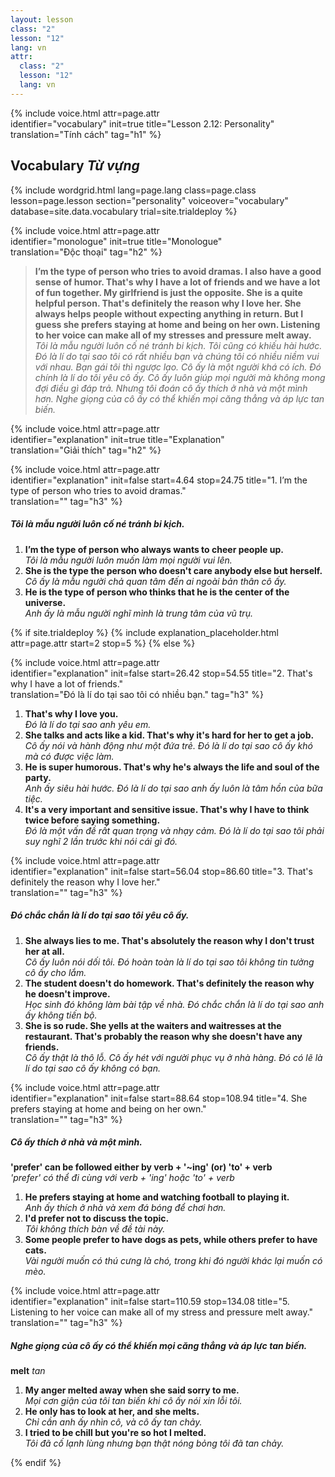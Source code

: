 ```yaml
---
layout: lesson
class: "2"
lesson: "12"	
lang: vn
attr:
  class: "2"
  lesson: "12"
  lang: vn
---
```


{%  include voice.html attr=page.attr  
	identifier="vocabulary"  init=true
	title="Lesson 2.12: Personality"        
	translation="Tính cách"
    tag="h1" %}

## Vocabulary   *Từ vựng*

{% include wordgrid.html lang=page.lang
    class=page.class 
    lesson=page.lesson 
    section="personality"
    voiceover="vocabulary"
    database=site.data.vocabulary 
    trial=site.trialdeploy %}

{%  include voice.html attr=page.attr  
	identifier="monologue"  init=true
	title="Monologue"        
	translation="Độc thoại"
    tag="h2" %}

> **I’m the type of person who tries to avoid dramas. I also have a good sense of humor. That's why I have a lot of friends and we have a lot of fun together. My girlfriend is just the opposite. She is a quite helpful person. That's definitely the reason why I love her. She always helps people without expecting anything in return. But I guess she prefers staying at home and being on her own. Listening to her voice can make all of my stresses and pressure melt away.**   
*Tôi là mẫu người luôn cố né tránh bi kịch. Tôi cũng có khiếu hài hước. Đó là lí do tại sao tôi có rất nhiều bạn và chúng tôi có nhiều niềm vui với nhau. Bạn gái tôi thì ngược lạo. Cô ấy là một người khá có ích. Đó chính là lí do tôi yêu cô ấy. Cô ấy luôn giúp mọi người mà không mong đợi điều gì đáp trả. Nhưng tôi đoán cô ấy thích ở nhà và một mình hơn. Nghe giọng của cô ấy có thể khiến mọi căng thẳng và áp lực tan biến.*     
 
{%  include voice.html attr=page.attr  
	identifier="explanation"  init=true
	title="Explanation"        
	translation="Giải thích"
    tag="h2" %} 

{%  include voice.html attr=page.attr  
	identifier="explanation"  init=false start=4.64 stop=24.75
	title="1. I’m the type of person who tries to avoid dramas."        
	translation=""
    tag="h3" %}
##### *Tôi là mẫu người luôn cố né tránh bi kịch.*
1. **I’m the type of person who always wants to cheer people up.**  
*Tôi là mẫu người luôn muốn làm mọi người vui lên.*    
2. **She is the type the person who doesn't care anybody else but herself.**  
*Cô ấy là mẫu người chả quan tâm đến ai ngoài bản thân cô ấy.*   
3. **He is the type of person who thinks that he is the center of the universe.**   
*Anh ấy là mẫu người nghĩ mình là trung tâm của vũ trụ.*    

{% if site.trialdeploy %}
	{% include explanation_placeholder.html  attr=page.attr     start=2 stop=5 %}
	{% else %}

{%  include voice.html attr=page.attr  
	identifier="explanation"  init=false start=26.42 stop=54.55
	title="2. That's why I have a lot of friends."        
	translation="Đó là lí do tại sao tôi có nhiều bạn."
    tag="h3" %}

1. **That's why I love you.**  
*Đó là lí do tại sao anh yêu em.*    
2. **She talks and acts like a kid. That's why it's hard for her to get a job.**  
*Cô ấy nói và hành động như một đứa trẻ. Đó là lí do tại sao cô ấy khó mà có được việc làm.*    
3. **He is super humorous. That's why he's always the life and soul of the party.**  
*Anh ấy siêu hài hước. Đó là lí do tại sao anh ấy luôn là tâm hồn của bữa tiệc.*    
4. **It's a very important and sensitive issue. That's why I have to think twice before saying something.**  
*Đó là một vấn đề rất quan trọng và nhạy cảm. Đó là lí do tại sao tôi phải suy nghĩ 2 lần trước khi nói cái gì đó.*    

{%  include voice.html attr=page.attr  
	identifier="explanation"  init=false start=56.04 stop=86.60
	title="3. That's definitely the reason why I love her."        
	translation=""
    tag="h3" %}
##### *Đó chắc chắn là lí do tại sao tôi yêu cô ấy.*
1. **She always lies to me. That's absolutely the reason why I don't trust her at all.**  
*Cô ấy luôn nói dối tôi. Đó hoàn toàn là lí do tại sao tôi không tin tưởng cô ấy cho lắm.*    
2. **The student doesn't do homework. That's definitely the reason why he doesn't improve.**  
*Học sinh đó không làm bài tập về nhà. Đó chắc chắn là lí do tại sao anh ấy không tiến bộ.*    
3. **She is so rude. She yells at the waiters and waitresses at the restaurant. That's probably the reason why she doesn't have any friends.**  
*Cô ấy thật là thô lỗ. Cô ấy hét với người phục vụ ở nhà hàng. Đó có lẽ là lí do tại sao cô ấy không có bạn.*   

{%  include voice.html attr=page.attr  
	identifier="explanation"  init=false start=88.64 stop=108.94
	title="4. She prefers staying at home and being on her own."        
	translation=""
    tag="h3" %}
##### *Cô ấy thích ở nhà và một mình.*
**'prefer' can be followed either by verb + '~ing' (or) 'to' + verb**     
*'prefer' có thể đi cùng với verb + 'ing' hoặc 'to' + verb*

1. **He prefers staying at home and watching football to playing it.**  
*Anh ấy thích ở nhà và xem đá bóng để chơi hơn.*    
2. **I'd prefer not to discuss the topic.**  
*Tôi không thích bàn về đề tài này.*   
3. **Some people prefer to have dogs as pets, while others prefer to have cats.**  
*Vài người muốn có thú cưng là chó, trong khi đó người khác lại muốn có mèo.*     

{%  include voice.html attr=page.attr  
	identifier="explanation"  init=false start=110.59 stop=134.08
	title="5. Listening to her voice can make all of my stress and pressure melt away."        
	translation=""
    tag="h3" %}
##### *Nghe giọng của cô ấy có thể khiến mọi căng thẳng và áp lực tan biến.*
**melt**     *tan*

1. **My anger melted away when she said sorry to me.**  
*Mọi cơn giận của tôi tan biến khi cô ấy nói xin lỗi tôi.*    
2. **He only has to look at her, and she melts.**  
*Chỉ cần anh ấy nhìn cô, và cô ấy tan chảy.*    
3. **I tried to be chill but you're so hot I melted.**  
*Tôi đã cố lạnh lùng nhưng bạn thật nóng bỏng tôi đã tan chảy.*   

{% endif %}


